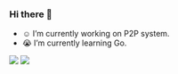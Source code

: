### Hi there 👋

<!--
**MGMCN/MGMCN** is a ✨ _special_ ✨ repository because its `README.md` (this file) appears on your GitHub profile.

Here are some ideas to get you started:

- 🔭 I’m currently working on ...
- 🌱 I’m currently learning ...
- 👯 I’m looking to collaborate on ...
- 🤔 I’m looking for help with ...
- 💬 Ask me about ...
- 📫 How to reach me: ...
- 😄 Pronouns: ...
- ⚡ Fun fact: ...
-->

-  ☺️ I’m currently working on P2P system.
- 😭 I’m currently learning Go.


![](https://github-readme-stats.vercel.app/api?username=MGMCN&count_private=true&theme=synthwave&show_icons=true)
![](https://github-readme-stats.vercel.app/api/top-langs/?username=MGMCN&count_private=true&layout=compact&theme=synthwave)
